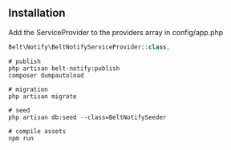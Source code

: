 ## Installation

Add the ServiceProvider to the providers array in config/app.php

```php
Belt\Notify\BeltNotifyServiceProvider::class,
```

```
# publish
php artisan belt-notify:publish
composer dumpautoload

# migration
php artisan migrate

# seed
php artisan db:seed --class=BeltNotifySeeder

# compile assets
npm run
```
